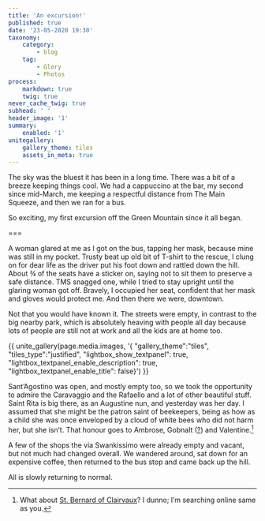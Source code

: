 ```yaml
---
title: 'An excursion!'
published: true
date: '23-05-2020 19:30'
taxonomy:
    category:
        - blog
    tag:
        - Glory
        - Photos
process:
    markdown: true
    twig: true
never_cache_twig: true
subhead: ' '
header_image: '1'
summary:
    enabled: '1'
unitegallery:
    gallery_theme: tiles
    assets_in_meta: true
--- 
```


The sky was the bluest it has been in a long time. There was a bit of a breeze keeping things cool. We had a cappuccino at the bar, my second since mid-March, me keeping a respectful distance from The Main Squeeze, and then we ran for a bus.

So exciting, my first excursion off the Green Mountain since it all began.

===

A woman glared at me as I got on the bus, tapping her mask, because mine was still in my pocket. Trusty beat up old bit of T-shirt to the rescue, I clung on for dear life as the driver put his foot down and rattled down the hill. About ¾ of the seats have a sticker on, saying not to sit them to preserve a safe distance. TMS snagged one, while I tried to stay upright until the glaring woman got off. Bravely, I occupied her seat, confident that her mask and gloves would protect me. And then there we were, downtown.

Not that you would have known it. The streets were empty, in contrast to the big nearby park, which is absolutely heaving with people all day because lots of people are still not at work and all the kids are at home too.

<div class="gallery-container {{ page.header.class }}">
	{{ unite_gallery(page.media.images, '{
    "gallery_theme":"tiles", "tiles_type":"justified", "lightbox_show_textpanel": true, "lightbox_textpanel_enable_description": true, "lightbox_textpanel_enable_title": false}') }}
</div>

Sant’Agostino was open, and mostly empty too, so we took the opportunity to admire the Caravaggio and the Rafaello and a lot of other beautiful stuff. Saint Rita is big there, as an Augustine nun, and yesterday was her day. I assumed that she might be the patron saint of beekeepers, being as how as a child she was once enveloped by a cloud of white bees who did not harm her, but she isn’t. That honour goes to Ambrose, Gobnalt ([?](https://www.irishexaminer.com/lifestyle/outdoors/gardening/st-gobnait--the-patron-saint-of-bees-andbeekeeping-381607.html)) and Valentine.[^1]

A few of the shops the via Swankissimo were already empty and vacant, but not much had changed overall. We wandered around, sat down for an expensive coffee, then returned to the bus stop and came back up the hill.

All is slowly returning to normal.

[^1]: What about [St. Bernard of Clairvaux](https://catholicsaintmedals.com/patronage/patron-of-beekeepers/)? I dunno; I’m searching online same as you.